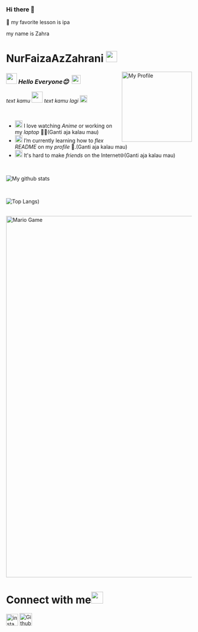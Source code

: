 ### Hi there 👋

<!--
**NurFaizaAzZahrani/NurFaizaAzZahrani** is a ✨ _special_ ✨ repository because its `README.md` (this file) appears on your GitHub profile.

Here are some ideas to get you started:

- 🔭 I’m currently working on ...
- 🌱 I’m currently learning ...
- 👯 I’m looking to collaborate on ...
- 🤔 I’m looking for help with ...
- 💬 Ask me about ...
- 📫 How to reach me: ...
- 😄 Pronouns: ...
- ⚡ Fun fact: ...
- 😜 hii my name is Zahra
-->🐣 my favorite lesson is ipa
my name is Zahra

# NurFaizaAzZahrani&nbsp;<img src="https://github.com/TheDudeThatCode/TheDudeThatCode/blob/master/Assets/happy.gif" width="30px">

<img align="right" alt="My Profile" src="https://telegra.ph/file/526afb7ea6bfe72c36fe8.jpg" width="190" />

### <img src="https://github.com/TheDudeThatCode/TheDudeThatCode/blob/master/Assets/Hi.gif" width="29px"> *Hello Everyone😊* &nbsp;<img src="https://github.com/TheDudeThatCode/TheDudeThatCode/blob/master/Assets/Earth.gif" width="24px">

<p>
  <em>
    text kamu <img src="https://github.com/TheDudeThatCode/TheDudeThatCode/blob/master/Assets/Developer.gif" width="30px"> text kamu lagi <img src="https://github.com/TheDudeThatCode/TheDudeThatCode/blob/master/Assets/Medal.gif" width="20px">
  </em>  
</p>

<br>

- <img alt="GIF" src="https://github.com/TheDudeThatCode/TheDudeThatCode/blob/master/Assets/happy.gif" width="20vw" /> I love watching *Anime* or working on my *laptop* 👨‍💻(Ganti aja kalau mau)
- <img alt="GIF" src="https://github.com/TheDudeThatCode/TheDudeThatCode/blob/master/Assets/headbang.gif" width="20vw" /> I’m currently learning how to *flex README* on my *profile* 💪.(Ganti aja kalau mau)
- <img alt="GIF" src="https://github.com/TheDudeThatCode/TheDudeThatCode/blob/master/Assets/powerup.gif" width="20vw" /> It's hard to make *friends* on the Internet🌐(Ganti aja kalau mau)

<br>


![My github stats](https://github-readme-stats.vercel.app/api?username=NurFaizaAzZahrani&show_icons=true&hide_border=true)

<br>

![Top Langs](https://github-readme-stats.vercel.app/api/top-langs/?username=NurFaizaAzZahrani&theme=light&hide=css,html))

<br>

<img src="https://github.com/TheDudeThatCode/TheDudeThatCode/blob/master/Assets/Mario_Gameplay.gif" alt="Mario Game" width="980">

<br>

# Connect with me<img src="https://github.com/TheDudeThatCode/TheDudeThatCode/blob/master/Assets/Handshake.gif" height="32px">



[<img src="https://github.com/TheDudeThatCode/TheDudeThatCode/blob/master/Assets/Instagram.svg" alt="instagram logo" width="32">](https://www.instagram.com/Zahra_210728/) [<img src="https://cdn.svgporn.com/logos/github-icon.svg" alt="Github logo" width="34">](https://github.com/NurFaizaAzZahrani)

<br>
<br>

<!--
  <a href="https://www.instagram.com/Zahra_210728/">
    <img align="left" alt="My  | Instagram" width="24px" src="https://github.com/TheDudeThatCode/TheDudeThatCode/blob/master/Assets/Instagram.svg" />
  </a> &nbsp;&nbsp;
  
  
  
 [<img src="https://github.com/TheDudeThatCode/TheDudeThatCode/blob/master/Assets/Instagram.svg" alt="instagram logo" width="24">](https://www.instagram.com/Zahra_210728/)
<center><img src ="https://c.top4top.io/p_2098htu7c0.jpeg"width="320px"height="320px"></center>

<p align="center">
<a href="#"><img title="Whatsapp-Botz" src="https://img.shields.io/badge/Termux Whatsapp Bot-green?colorA=%23ff0000&colorB=%23017e40&style=for-the-badge"></a>
</p>
<p align="center">
<a href="https://github.com/NurFaizaAzZahrani"><img title="Author" src="https://img.shields.io/badge/Author-Zahra-red.svg?style=for-the-badge&logo=github"></a>
</p>
<p align="center">
<a href="https://github.com/NurFaizaAzZahrani/followers"><img title="Followers" src="https://img.shields.io/github/followers/MITSUHA-OFC?color=blue&style=flat-square"></a>
<a href="https://github.com/NurFaizaAzZahrani/Whatsapp-Botz/network/members"><img title="Forks" src="https://img.shields.io/github/forks/NurFaizaAzZahrani/Whatsapp-Botz?color=red&style=flat-square"></a>
<a href="https://github.com/NurFaizaAzZahrani/Whatsapp-Botz/watchers"><img title="Watching" src="https://img.shields.io/github/watchers/NurFaizaAzZahrani/Whatsapp-Botz?label=Watchers&color=blue&style=flat-square"></a>
